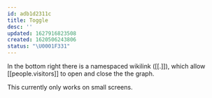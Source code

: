 ```yaml
---
id: adb1d2311c
title: Toggle
desc: ''
updated: 1627916823508
created: 1620506243806
status: "\U0001F331"
---
```


In the bottom right there is a namespaced wikilink (\[\[.]]), which allow [[people.visitors]] to open and close the the graph.

This currently only works on small screens.

